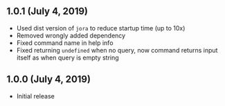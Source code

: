 ## 1.0.1 (July 4, 2019)

- Used dist version of `jora` to reduce startup time (up to 10x)
- Removed wrongly added dependency
- Fixed command name in help info
- Fixed returning `undefined` when no query, now command returns input itself as when query is empty string

## 1.0.0 (July 4, 2019)

- Initial release
